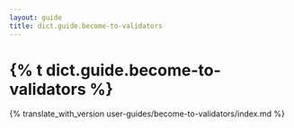 ```yaml
---
layout: guide
title: dict.guide.become-to-validators
---
```


# {% t dict.guide.become-to-validators %}

{% translate_with_version user-guides/become-to-validators/index.md %}
